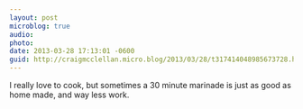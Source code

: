 ```yaml
---
layout: post
microblog: true
audio: 
photo: 
date: 2013-03-28 17:13:01 -0600
guid: http://craigmcclellan.micro.blog/2013/03/28/t317414048985673728.html
---
```

I really love to cook, but sometimes a 30 minute marinade is just as good as home made, and way less work.
